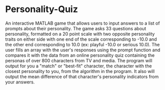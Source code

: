 # Personality-Quiz
An interactive MATLAB game that allows users to input answers to a list of prompts about their personality. The game asks 33 questions about personality, formatted on a 20 point scale with two opposite personality traits on either side with one end of the scale corresponding to -10.0 and the other end corresponding to 10.0 (ex: playful -10.0 or serious 10.0). The user fills an array with the user's responses using the prompt function and compares it with the data from an online personality quiz containing the personas of over 800 characters from TV and media. The program will output for you a "match" or "best-fit" character, the character with the closest personality to you, from the algorithm in the program. It also will output the mean difference of that character's personality indicators from your answers. 
